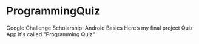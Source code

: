 # ProgrammingQuiz
Google Challenge Scholarship: Android Basics
Here’s my final project Quiz App it's called "Programming Quiz"

